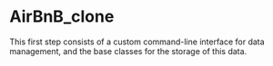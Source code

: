# AirBnB_clone
This first step consists of a custom command-line interface for data management, and the base classes for the storage of this data.
